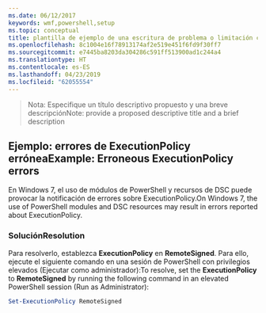 ```yaml
---
ms.date: 06/12/2017
keywords: wmf,powershell,setup
ms.topic: conceptual
title: plantilla de ejemplo de una escritura de problema o limitación conocida
ms.openlocfilehash: 8c1004e16f78913174af2e519e451f6fd9f30ff7
ms.sourcegitcommit: e7445ba8203da304286c591ff513900ad1c244a4
ms.translationtype: HT
ms.contentlocale: es-ES
ms.lasthandoff: 04/23/2019
ms.locfileid: "62055554"
---
```

 ><span data-ttu-id="28f15-103">Nota: Especifique un título descriptivo propuesto y una breve descripción</span><span class="sxs-lookup"><span data-stu-id="28f15-103">Note: provide a proposed descriptive title and a brief description</span></span>

## <a name="example-erroneous-executionpolicy-errors"></a><span data-ttu-id="28f15-104">Ejemplo: errores de ExecutionPolicy errónea</span><span class="sxs-lookup"><span data-stu-id="28f15-104">Example: Erroneous ExecutionPolicy errors</span></span>
<span data-ttu-id="28f15-105">En Windows 7, el uso de módulos de PowerShell y recursos de DSC puede provocar la notificación de errores sobre ExecutionPolicy.</span><span class="sxs-lookup"><span data-stu-id="28f15-105">On Windows 7, the use of PowerShell modules and DSC resources may result in errors reported about ExecutionPolicy.</span></span>

### <a name="resolution"></a><span data-ttu-id="28f15-106">Solución</span><span class="sxs-lookup"><span data-stu-id="28f15-106">Resolution</span></span>

<span data-ttu-id="28f15-107">Para resolverlo, establezca **ExecutionPolicy** en **RemoteSigned**. Para ello, ejecute el siguiente comando en una sesión de PowerShell con privilegios elevados (Ejecutar como administrador):</span><span class="sxs-lookup"><span data-stu-id="28f15-107">To resolve, set the **ExecutionPolicy** to **RemoteSigned** by running the following command in an elevated PowerShell session (Run as Administrator):</span></span>

```powershell
Set-ExecutionPolicy RemoteSigned
```
